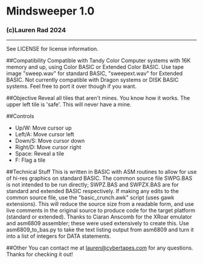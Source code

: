 # Mindsweeper 1.0
### (c)Lauren Rad 2024
---

See LICENSE for license information.

##Compatibility
Compatible with Tandy Color Computer systems with 16K memory and up, using Color BASIC or Extended Color BASIC.
Use tape image "sweep.wav" for standard BASIC, "sweepext.wav" for Extended BASIC.
Not currently compatible with Dragon systems or DISK BASIC systems. Feel free to port it over though if you want.

##Objective
Reveal all tiles that aren't mines. You know how it works.
The upper left tile is 'safe'. This will never have a mine.

##Controls
- Up/W: Move cursor up
- Left/A: Move cursor left
- Down/S: Move cursor down
- Right/D: Move cursor right
- Space: Reveal a tile
- F: Flag a tile

##Technical Stuff
This is written in BASIC with ASM routines to allow for use of hi-res graphics on standard BASIC.
The common source file SWPG.BAS is not intended to be run directly; SWPZ.BAS and SWPZX.BAS are for standard and extended BASIC respectively.
If making any edits to the common source file, use the "basic_crunch.awk" script (uses gawk extensions). This will reduce the source size from a readable form, and use live comments in the original source to produce code for the target platform (standard or extended).
Thanks to Ciaran Anscomb for the XRoar emulator and asm6809 assembler; these were used extensively to create this.
Use asm6809_to_bas.py to take the text listing output from asm6809 and turn it into a list of integers for DATA statements.

##Other
You can contact me at lauren@cybertapes.com for any questions. Thanks for checking it out!

